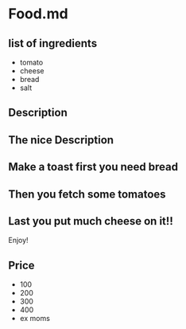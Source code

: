# Food.md
## list of ingredients
* tomato 
* cheese
* bread
* salt
## Description




## The nice Description

## Make a toast first you need bread

## Then you fetch some tomatoes

## Last you put much cheese on it!!

Enjoy!

## Price

- 100
- 200
- 300
- 400
- ex moms


